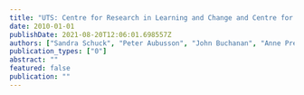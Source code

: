 ```yaml
---
title: "UTS: Centre for Research in Learning and Change and Centre for Study of Choice."
date: 2010-01-01
publishDate: 2021-08-20T12:06:01.698557Z
authors: ["Sandra Schuck", "Peter Aubusson", "John Buchanan", "Anne Prescott", " ..."]
publication_types: ["0"]
abstract: ""
featured: false
publication: ""
---
```


